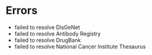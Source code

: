 # Errors

- failed to resolve DisGeNet
- failed to resolve Antibody Registry
- failed to resolve DrugBank
- failed to resolve National Cancer Institute Thesaurus